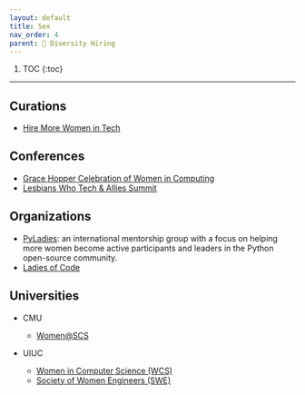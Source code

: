 ```yaml
---
layout: default
title: Sex
nav_order: 4
parent: 🌈 Diversity Hiring
---
```


1. TOC
{:toc}

---
## **Curations**
 - [Hire More Women in Tech](https://www.hiremorewomenintech.com/)

## **Conferences**
 - [Grace Hopper Celebration of Women in Computing](http://gracehopper.org/)
 - [Lesbians Who Tech & Allies Summit](https://lesbianswhotech.org/sanfrancisco2020/)

## **Organizations**
 - [PyLadies](http://www.pyladies.com/): an international mentorship group with a focus on helping more women become active participants and leaders in the Python open-source community. 
 - [Ladies of Code](https://www.ladiesofcode.com/)

## **Universities**
 - CMU
   - [Women@SCS](https://www.women.cs.cmu.edu/)
   
 - UIUC
   - [Women in Computer Science (WCS)](http://wcs.illinois.edu/)
   - [Society of Women Engineers (SWE)](https://www.societyofwomenengineers.illinois.edu/)